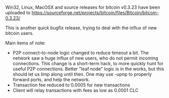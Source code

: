 Win32, Linux, MacOSX and source releases for bitcoin v0.3.23 have been uploaded to
https://sourceforge.net/projects/bitcoin/files/Bitcoin/bitcoin-0.3.23/

This is another quick bugfix release, trying to deal with the influx of new bitcoin users.

Main items of note:

* P2P connect-to-node logic changed to reduce timeout a bit.  The network saw a huge influx of new users, who do not permit incoming connections.  This change is a short-term hack, to more quickly hunt for useful P2P connections.  Better "leaf node" logic is in the works, but this should let us limp along until then.  One may use -upnp to properly forward ports, and help the network.
* Transaction fee reduced to 0.0005 for new transactions
* Client will relay transactions with fees as low as 0.0001 CLC
